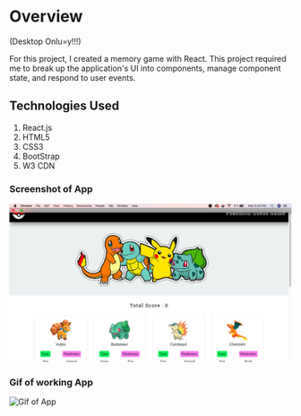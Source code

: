 # Overview

(Desktop Onlu=y!!!)

For this project, I created a memory game with React. This project required me to break up the application's UI into components, manage component state, and respond to user events.

## Technologies Used

1. React.js
2. HTML5
3. CSS3
4. BootStrap
5. W3 CDN

### Screenshot of App
![Still pic of App](./readMeCont/screenShot.png)

### Gif of working App
![Gif of App](./readMeCont/gifOfApp.gif)


